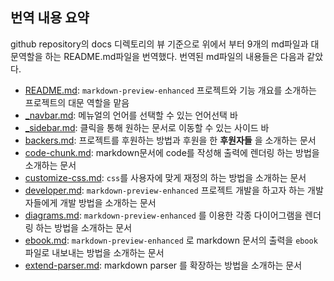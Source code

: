 ## 번역 내용 요약

github repository의 docs 디렉토리의 뷰 기준으로 위에서 부터 9개의 md파일과 대문역할을 하는 README.md파일을 번역했다. 번역된 md파일의 내용들은 다음과 같았다.

- [README.md](https://git.ajou.ac.kr/NaYongSung/foss-finalproject/-/blob/main/docs/README.md): `markdown-preview-enhanced` 프로젝트와 기능 개요를 소개하는 프로젝트의 대문 역할을 맡음  
- [_navbar.md](https://git.ajou.ac.kr/NaYongSung/foss-finalproject/-/blob/main/docs/_navbar.md): 메뉴얼의 언어를 선택할 수 있는 언어선택 바  
- [_sidebar.md](https://git.ajou.ac.kr/NaYongSung/foss-finalproject/-/blob/main/docs/_sidebar.md): 클릭을 통해 원하는 문서로 이동할 수 있는 사이드 바  
- [backers.md](https://git.ajou.ac.kr/NaYongSung/foss-finalproject/-/blob/main/docs/backers.md): 프로젝트를 후원하는 방법과 후원을 한 **후원자들** 을 소개하는 문서  
- [code-chunk.md](https://git.ajou.ac.kr/NaYongSung/foss-finalproject/-/blob/main/docs/code-chunk.md): markdown문서에 code를 작성해 출력에 렌더링 하는 방법을 소개하는 문서  
- [customize-css.md](https://git.ajou.ac.kr/NaYongSung/foss-finalproject/-/blob/main/docs/customize-css.md): `css`를 사용자에 맞게 재정의 하는 방법을 소개하는 문서  
- [developer.md](https://git.ajou.ac.kr/NaYongSung/foss-finalproject/-/blob/main/docs/developer.md): `markdown-preview-enhanced` 프로젝트 개발을 하고자 하는 개발자들에게 개발 방법을 소개하는 문서  
- [diagrams.md](https://git.ajou.ac.kr/NaYongSung/foss-finalproject/-/blob/main/docs/diagrams.md): `markdown-preview-enhanced` 를 이용한 각종 다이어그램을 렌더링 하는 방법을 소개하는 문서
- [ebook.md](https://git.ajou.ac.kr/NaYongSung/foss-finalproject/-/blob/main/docs/ebook.md): `markdown-preview-enhanced` 로 markdown 문서의 출력을 `ebook` 파일로 내보내는 방법을 소개하는 문서
- [extend-parser.md](https://git.ajou.ac.kr/NaYongSung/foss-finalproject/-/blob/main/docs/extend-parser.md): markdown parser 를 확장하는 방법을 소개하는 문서
